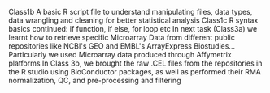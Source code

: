 Class1b A basic R script file to understand manipulating files, data types, data wrangling and cleaning for better statistical analysis
Class1c R syntax basics continued: if function, if else, for loop etc
In next task (Class3a) we learnt how to retrieve specific Microarray Data from different public repositories like NCBI's GEO and EMBL's ArrayExpress Biostudies... Particularly we used Microarray data produced through Affymetrix platforms 
In Class 3b, we brought the raw .CEL files from the repositories in the R studio using BioConductor packages, as well as performed their RMA normalization, QC, and pre-processing and filtering 
